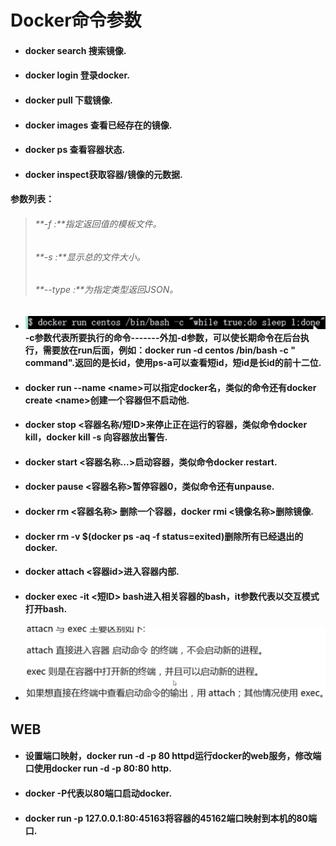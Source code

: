 # Docker命令参数

* #### docker search 搜索镜像.
* #### docker login 登录docker.
* #### docker pull 下载镜像.
* #### docker images 查看已经存在的镜像.
* #### docker ps 查看容器状态.
* #### docker inspect获取容器/镜像的元数据.

#### 参数列表：

> ###### **-f :**指定返回值的模板文件。
>
> ###### **-s :**显示总的文件大小。
>
> ###### **--type :**为指定类型返回JSON。

* #### ![](/assets/import.png)-c参数代表所要执行的命令-------外加-d参数，可以使长期命令在后台执行，需要放在run后面，例如：docker run -d centos /bin/bash -c " command".返回的是长id，使用ps-a可以查看短id，短id是长id的前十二位.
* #### docker run --name &lt;name&gt;可以指定docker名，类似的命令还有docker create &lt;name&gt;创建一个容器但不启动他.
* #### docker stop &lt;容器名称/短ID&gt;来停止正在运行的容器，类似命令docker kill，docker kill -s 向容器放出警告.
* #### docker start &lt;容器名称...&gt;启动容器，类似命令docker restart.
* #### docker pause &lt;容器名称&gt;暂停容器0，类似命令还有unpause.
* #### docker rm &lt;容器名称&gt; 删除一个容器，docker rmi &lt;镜像名称&gt;删除镜像.
* #### docker rm -v $\(docker ps -aq -f status=exited\)删除所有已经退出的docker.
* #### docker attach &lt;容器id&gt;进入容器内部.
* #### docker exec -it &lt;短ID&gt; bash进入相关容器的bash，it参数代表以交互模式打开bash.
* #### ![](/assets/import1.png)

## WEB

* #### 设置端口映射，docker run -d -p 80 httpd运行docker的web服务，修改端口使用docker run -d -p 80:80 http.
* #### docker -P代表以80端口启动docker.
* #### docker run -p 127.0.0.1:80:45163将容器的45162端口映射到本机的80端口.

##### 



